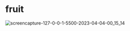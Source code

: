 # fruit
![screencapture-127-0-0-1-5500-2023-04-04-00_15_14](https://user-images.githubusercontent.com/127825022/229600418-50964891-82e1-4aef-ae43-a47f7bb3491a.png)
